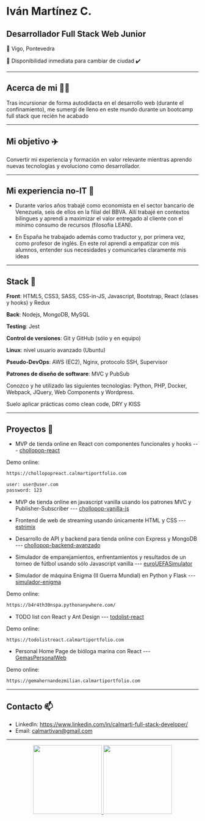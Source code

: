 # Iván Martínez C.  
## Desarrollador Full Stack Web Junior
 :house_with_garden: Vigo, Pontevedra
 
:trolleybus: Disponibilidad inmediata para cambiar de ciudad :heavy_check_mark:

---

## Acerca de mi :raising_hand_man:

Tras incursionar de forma autodidacta en el desarrollo web (durante el confinamiento), me sumergí de lleno en este mundo durante un bootcamp full stack que recién he acabado

---

## Mi objetivo :airplane:
Convertir mi experiencia y formación en valor relevante mientras aprendo nuevas tecnologías y evoluciono como desarrollador. 


---

## Mi experiencia no-IT :bank:

- Durante varios años trabajé como economista en el sector bancario de Venezuela, seis de ellos en la filial del BBVA. 
Allí trabajé en contextos bilingues y aprendí a maximizar el valor entregado al cliente con el mínimo consumo de recursos 
(filosofía LEAN). 

- En España he trabajado además como traductor y, por primera vez, como profesor de inglés. En este rol aprendí a empatizar con mis alumnos, entender sus necesidades y comunicarles claramente mis ideas

---

## Stack :martial_arts_uniform:

**Front**: HTML5, CSS3, SASS, CSS-in-JS, Javascript, Bootstrap, React (clases y hooks) y Redux

**Back**: Nodejs, MongoDB, MySQL

**Testing**: Jest

**Control de versiones**: Git y GitHub (sólo y en equipo)

**Linux**: nivel usuario avanzado (Ubuntu)

**Pseudo-DevOps**: AWS (EC2), Nginx, protocolo SSH, Supervisor  

**Patrones de diseño de software**: MVC y PubSub

Conozco y he utilizado las siguientes tecnologías: Python, PHP, Docker, Webpack, JQuery, Web Components y Wordpress.

Suelo aplicar prácticas como clean code, DRY y KISS

---

## Proyectos :mega: 

- MVP de tienda online en React con componentes funcionales y hooks  ---  [chollopop-react](https://github.com/calmarti/chollopop-react)

Demo online:

```sh
https://chollopopreact.calmartiportfolio.com
```

```sh 
user: user@user.com
password: 123
```

- MVP de tienda online en javascript vanilla usando los patrones MVC y Publisher-Subscriber  --- [chollopop-vanilla-js](https://github.com/calmarti/chollopop-vanilla-js)

- Frontend de web de streaming usando únicamente HTML y CSS  --- [estrimix](https://github.com/calmarti/estrimix)

<!-- -Extensión de "chollopop-react" usando Redux (chollopop-react-redux)-->

- Desarrollo de API y backend para tienda online con Express y MongoDB  ---  [chollopop-backend-avanzado](https://github.com/calmarti/chollopop-backend-avanzado)

- Simulador de emparejamientos, enfrentamientos y resultados de un torneo de fútbol usando sólo Javascript vanilla --- [euroUEFASimulator](https://github.com/calmarti/euroUEFASimulator)


- Simulador de máquina Enigma (II Guerra Mundial) en Python y Flask  --- [simulador-enigma](https://github.com/calmarti/Enigma-flask)

Demo online:
```sh
https://b4r4th30nspa.pythonanywhere.com/
```

- TODO list con React y Ant Design  --- [todolist-react](https://github.com/calmarti/todolist-react)

Demo online:
```sh
https://todolistreact.calmartiportfolio.com
```

- Personal Home Page de bióloga marina con React  --- [GemasPersonalWeb](https://github.com/calmarti/GemasPersonalWeb)

Demo online:
```sh
https://gemahernandezmilian.calmartiportfolio.com
```

---

## Contacto  📫
- LinkedIn: https://www.linkedin.com/in/calmarti-full-stack-developer/
- Email: calmartivan@gmail.com

---

<!--**calmarti/calmarti** is a ✨ _special_ ✨ repository because its `README.md` (this file) appears on your GitHub profile.-->

<p align="center">
<a href="https://github.com/[calmarti]">
  <img height="180em" src="https://github-readme-stats-eight-theta.vercel.app/api?username=calmarti&show_icons=true&theme=algolia&include_all_commits=true&count_private=true"/>
  <img height="180em" src="https://github-readme-stats-eight-theta.vercel.app/api/top-langs/?username=calmarti&layout=compact&langs_count=8&theme=algolia"/>
</a>
</p>
